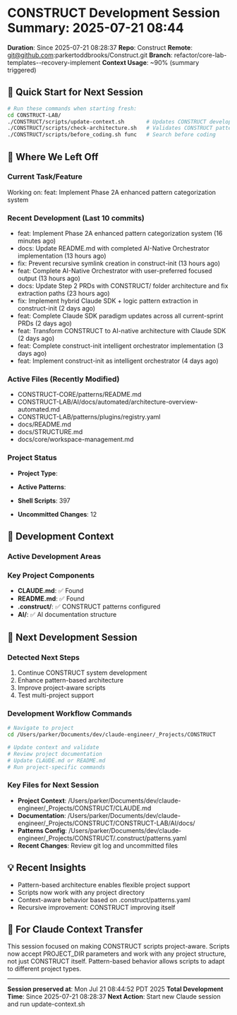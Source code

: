 # CONSTRUCT Development Session Summary: 2025-07-21 08:44
**Duration**: Since 2025-07-21 08:28:37
**Repo**: Construct
**Remote**: git@github.com:parkertoddbrooks/Construct.git
**Branch**: refactor/core-lab-templates--recovery-implement
**Context Usage**: ~90% (summary triggered)

## 🎯 Quick Start for Next Session
```bash
# Run these commands when starting fresh:
cd CONSTRUCT-LAB/
./CONSTRUCT/scripts/update-context.sh       # Updates CONSTRUCT development context
./CONSTRUCT/scripts/check-architecture.sh   # Validates CONSTRUCT patterns
./CONSTRUCT/scripts/before_coding.sh func   # Search before coding
```

## 📍 Where We Left Off

### Current Task/Feature
Working on: feat: Implement Phase 2A enhanced pattern categorization system

### Recent Development (Last 10 commits)
- feat: Implement Phase 2A enhanced pattern categorization system (16 minutes ago)
- docs: Update README.md with completed AI-Native Orchestrator implementation (13 hours ago)
- fix: Prevent recursive symlink creation in construct-init (13 hours ago)
- feat: Complete AI-Native Orchestrator with user-preferred focused output (13 hours ago)
- docs: Update Step 2 PRDs with CONSTRUCT/ folder architecture and fix extraction paths (23 hours ago)
- fix: Implement hybrid Claude SDK + logic pattern extraction in construct-init (2 days ago)
- feat: Complete Claude SDK paradigm updates across all current-sprint PRDs (2 days ago)
- feat: Transform CONSTRUCT to AI-native architecture with Claude SDK (2 days ago)
- feat: Complete construct-init intelligent orchestrator implementation (3 days ago)
- feat: Implement construct-init as intelligent orchestrator (4 days ago)

### Active Files (Recently Modified)
- CONSTRUCT-CORE/patterns/README.md
- CONSTRUCT-LAB/AI/docs/automated/architecture-overview-automated.md
- CONSTRUCT-LAB/patterns/plugins/registry.yaml
- docs/README.md
- docs/STRUCTURE.md
- docs/core/workspace-management.md

### Project Status
- **Project Type**: 
- **Active Patterns**: 
- **Shell Scripts**:      397



- **Uncommitted Changes**:       12

## 🔧 Development Context

### Active Development Areas


### Key Project Components
- **CLAUDE.md**: ✅ Found
- **README.md**: ✅ Found
- **.construct/**: ✅ CONSTRUCT patterns configured
- **AI/**: ✅ AI documentation structure

## 🚀 Next Development Session

### Detected Next Steps
1. Continue CONSTRUCT system development
2. Enhance pattern-based architecture
3. Improve project-aware scripts
4. Test multi-project support

### Development Workflow Commands
```bash
# Navigate to project
cd /Users/parker/Documents/dev/claude-engineer/_Projects/CONSTRUCT

# Update context and validate
# Review project documentation
# Update CLAUDE.md or README.md
# Run project-specific commands
```

### Key Files for Next Session
- **Project Context**: /Users/parker/Documents/dev/claude-engineer/_Projects/CONSTRUCT/CLAUDE.md
- **Documentation**: /Users/parker/Documents/dev/claude-engineer/_Projects/CONSTRUCT/CONSTRUCT-LAB/AI/docs/
- **Patterns Config**: /Users/parker/Documents/dev/claude-engineer/_Projects/CONSTRUCT/.construct/patterns.yaml
- **Recent Changes**: Review git log and uncommitted files

## 💡 Recent Insights
- Pattern-based architecture enables flexible project support
- Scripts now work with any project directory
- Context-aware behavior based on .construct/patterns.yaml
- Recursive improvement: CONSTRUCT improving itself

## 🤖 For Claude Context Transfer
This session focused on making CONSTRUCT scripts project-aware. Scripts now accept PROJECT_DIR parameters and work with any project structure, not just CONSTRUCT itself. Pattern-based behavior allows scripts to adapt to different project types.

---
**Session preserved at**: Mon Jul 21 08:44:52 PDT 2025
**Total Development Time**: Since 2025-07-21 08:28:37
**Next Action**: Start new Claude session and run update-context.sh
